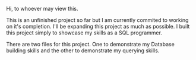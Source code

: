 Hi, to whoever may view this. 

This is an unfinished project so far but I am currently commited to working on it's completion. I'll be expanding this project as much as possible.
I built this project simply to showcase my skills as a SQL programmer.

There are two files for this project. One to demonstrate my Database building skills and the other to demonstrate my querying skills.
